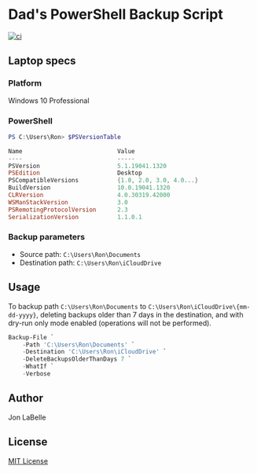 # Dad's PowerShell Backup Script

[![ci](https://github.com/jonlabelle/dad-backup/actions/workflows/ci.yml/badge.svg)](https://github.com/jonlabelle/dad-backup/actions/workflows/ci.yml)

## Laptop specs

### Platform

Windows 10 Professional

### PowerShell

```powershell
PS C:\Users\Ron> $PSVersionTable

Name                           Value
----                           -----
PSVersion                      5.1.19041.1320
PSEdition                      Desktop
PSCompatibleVersions           {1.0, 2.0, 3.0, 4.0...}
BuildVersion                   10.0.19041.1320
CLRVersion                     4.0.30319.42000
WSManStackVersion              3.0
PSRemotingProtocolVersion      2.3
SerializationVersion           1.1.0.1
```

### Backup parameters

- Source path: `C:\Users\Ron\Documents`
- Destination path: `C:\Users\Ron\iCloudDrive`

## Usage

To backup path `C:\Users\Ron\Documents` to
`C:\Users\Ron\iCloudDrive\{mm-dd-yyyy}`, deleting backups older than 7 days in
the destination, and with dry-run only mode enabled (operations will not be
performed).

```powershell
Backup-File `
    -Path 'C:\Users\Ron\Documents' `
    -Destination 'C:\Users\Ron\iCloudDrive' `
    -DeleteBackupsOlderThanDays 7 `
    -WhatIf `
    -Verbose
```

## Author

Jon LaBelle

## License

[MIT License](LICENSE.txt)
